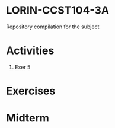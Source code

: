 # LORIN-CCST104-3A
Repository compilation for the subject


# Activities
1. <a heref = "/Collab Notebooks/3A-LORIN-EXER5.ipynb">Exer 5</a>



# Exercises


# Midterm
